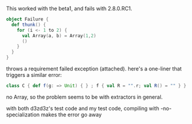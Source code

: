 This worked with the beta1, and fails with 2.8.0.RC1.

```scala
object Failure {
  def thunk() {
    for (i <- 1 to 2) {
      val Array(a, b) = Array(1,2)
      ()
    }
  }
}
```

throws a requirement failed exception (attached).
here's a one-liner that triggers a similar error:
```scala
class C { def f(g: => Unit) { } ; f { val R = "".r; val R() = "" } }
```
no Array, so the problem seems to be with extractors in general.

with both d3zd3z's test code and my test code, compiling with -no-specialization makes the error go away
